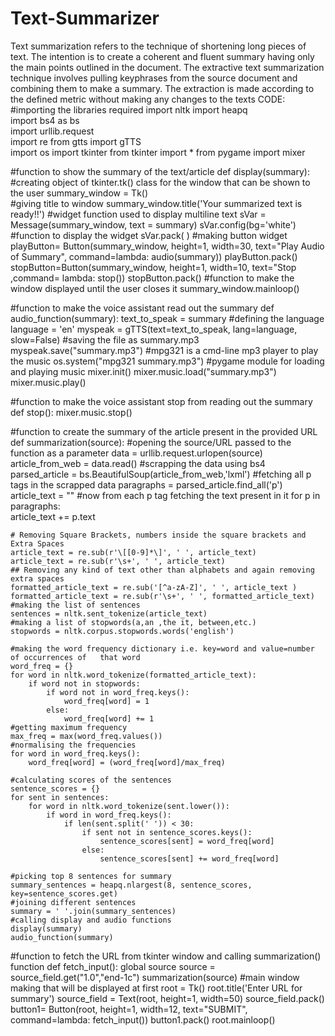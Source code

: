# Text-Summarizer
Text summarization refers to the technique of shortening long pieces of text. The intention is to create a coherent and fluent summary having only the main points outlined in the document.
The extractive text summarization technique involves pulling keyphrases from the source document and combining them to make a summary. The extraction is made according to the defined metric without making any changes to the texts
CODE:
#importing the libraries required 
import nltk
import heapq  
import bs4 as bs  
import urllib.request  
import re
from gtts import gTTS  
import os
import tkinter
from tkinter import *
from pygame import mixer

#function to show the summary of the text/article 
def display(summary):
    #creating object of tkinter.tk() class for the window that can be shown to the user
    summary_window = Tk()  
    #giving title to window
    summary_window.title('Your summarized text is ready!!') 
    #widget function used to display multiline text
    sVar = Message(summary_window, text = summary) 
    sVar.config(bg='white') 
    #function to display the widget
    sVar.pack( )
    #making button widget 
    playButton= Button(summary_window, height=1, width=30, text="Play Audio of Summary", command=lambda: audio(summary)) 
    playButton.pack() 
    stopButton=Button(summary_window, height=1,  width=10, text="Stop ,command= lambda: stop())
    stopButton.pack()
    #function to make the window displayed until the user closes it
    summary_window.mainloop() 



#function to make the voice assistant read out the summary 
def audio_function(summary):
    text_to_speak = summary
    #defining the language 
    language = 'en'
    myspeak = gTTS(text=text_to_speak, lang=language, slow=False) 
    #saving the file as summary.mp3
    myspeak.save("summary.mp3") 
    #mpg321 is a cmd-line mp3 player to play the music
    os.system("mpg321 summary.mp3")
    #pygame module for loading and playing music
    mixer.init()
    mixer.music.load("summary.mp3")
    mixer.music.play()

#function to make the voice assistant stop from reading out the summary 
def stop():
    mixer.music.stop()

#function to create the summary of the article present in the provided URL
def summarization(source):
     #opening the source/URL  passed to the function as a parameter
    data = urllib.request.urlopen(source)  
    article_from_web = data.read()
    #scrapping the data using bs4 
    parsed_article = bs.BeautifulSoup(article_from_web,'lxml')
    #fetching all p tags in the scrapped data
    paragraphs = parsed_article.find_all('p')
    article_text = ""
    #now from each p tag fetching the text present in it 
    for p in paragraphs:  
        article_text += p.text
    
    # Removing Square Brackets, numbers inside the square brackets and Extra Spaces
    article_text = re.sub(r'\[[0-9]*\]', ' ', article_text)  
    article_text = re.sub(r'\s+', ' ', article_text)  
    ## Removing any kind of text other than alphabets and again removing extra spaces
    formatted_article_text = re.sub('[^a-zA-Z]', ' ', article_text )  
    formatted_article_text = re.sub(r'\s+', ' ', formatted_article_text)  
    #making the list of sentences 
    sentences = nltk.sent_tokenize(article_text) 
    #making a list of stopwords(a,an ,the it, between,etc.)
    stopwords = nltk.corpus.stopwords.words('english')
    
    #making the word frequency dictionary i.e. key=word and value=number of occurrences of   that word
    word_freq = {}  
    for word in nltk.word_tokenize(formatted_article_text):  
        if word not in stopwords:
            if word not in word_freq.keys():
                word_freq[word] = 1
            else:
                word_freq[word] += 1
    #getting maximum frequency            
    max_freq = max(word_freq.values())
    #normalising the frequencies
    for word in word_freq.keys():  
        word_freq[word] = (word_freq[word]/max_freq)
    
    #calculating scores of the sentences 
    sentence_scores = {}  
    for sent in sentences:  
        for word in nltk.word_tokenize(sent.lower()):
            if word in word_freq.keys():
                if len(sent.split(' ')) < 30:
                    if sent not in sentence_scores.keys():
                        sentence_scores[sent] = word_freq[word]
                    else:
                        sentence_scores[sent] += word_freq[word]
   
    #picking top 8 sentences for summary                      
    summary_sentences = heapq.nlargest(8, sentence_scores, key=sentence_scores.get)
    #joining different sentences
    summary = ' '.join(summary_sentences)
    #calling display and audio functions  
    display(summary)
    audio_function(summary)
#function to fetch the URL from tkinter window and calling summarization() function 
def fetch_input():
    global source 
    source = source_field.get("1.0","end-1c")
    summarization(source)
#main window making that will be displayed at first 
root = Tk()
root.title('Enter URL for summary')
source_field = Text(root, height=1, width=50)
source_field.pack()
button1= Button(root, height=1, width=12, text="SUBMIT", command=lambda: fetch_input())
button1.pack() 
root.mainloop()
